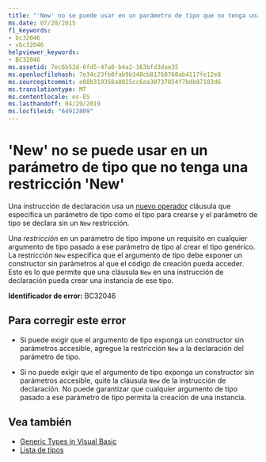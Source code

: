 ```yaml
---
title: "'New' no se puede usar en un parámetro de tipo que no tenga una restricción 'New'"
ms.date: 07/20/2015
f1_keywords:
- bc32046
- vbc32046
helpviewer_keywords:
- BC32046
ms.assetid: 7ec6b52d-6fd5-47a0-b4a2-163bfd3dae35
ms.openlocfilehash: 7e34c23fb0fab9b348cb81768760ab4117fe12e8
ms.sourcegitcommit: e08b319358a8025cc6aa38737854f7bdb87183d6
ms.translationtype: MT
ms.contentlocale: es-ES
ms.lasthandoff: 04/29/2019
ms.locfileid: "64912809"
---
```

# <a name="new-cannot-be-used-on-a-type-parameter-that-does-not-have-a-new-constraint"></a>'New' no se puede usar en un parámetro de tipo que no tenga una restricción 'New'
Una instrucción de declaración usa un [nuevo operador](../../visual-basic/language-reference/operators/new-operator.md) cláusula que especifica un parámetro de tipo como el tipo para crearse y el parámetro de tipo se declara sin un `New` restricción.  
  
 Una *restricción* en un parámetro de tipo impone un requisito en cualquier argumento de tipo pasado a ese parámetro de tipo al crear el tipo genérico. La restricción `New` especifica que el argumento de tipo debe exponer un constructor sin parámetros al que el código de creación pueda acceder. Esto es lo que permite que una cláusula `New` en una instrucción de declaración pueda crear una instancia de ese tipo.  
  
 **Identificador de error:** BC32046  
  
## <a name="to-correct-this-error"></a>Para corregir este error  
  
- Si puede exigir que el argumento de tipo exponga un constructor sin parámetros accesible, agregue la restricción `New` a la declaración del parámetro de tipo.  
  
- Si no puede exigir que el argumento de tipo exponga un constructor sin parámetros accesible, quite la cláusula `New` de la instrucción de declaración. No puede garantizar que cualquier argumento de tipo pasado a ese parámetro de tipo permita la creación de una instancia.  
  
## <a name="see-also"></a>Vea también

- [Generic Types in Visual Basic](../../visual-basic/programming-guide/language-features/data-types/generic-types.md)
- [Lista de tipos](../../visual-basic/language-reference/statements/type-list.md)

